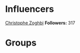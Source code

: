 <!-- TITLE: Communities -->
<!-- SUBTITLE: A quick summary of Communities -->

# Influencers
<div class=influencers>

[Christophe Zoghbi](https://twitter.com/kristoffzoghbi)
**Followers:** 317


</div>

# Groups
<div class=groups>


</div>

